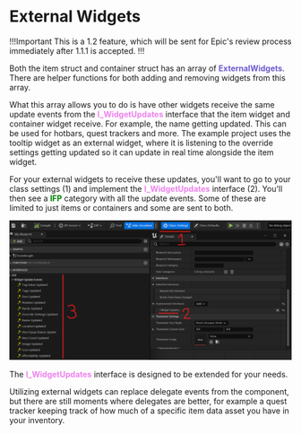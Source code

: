 # External Widgets

!!!Important
This is a 1.2 feature, which will be sent for Epic's review process immediately after 1.1.1 is accepted.
!!!

Both the item struct and container struct has an array of <span style="color:slateblue">**ExternalWidgets**</span>. There are helper functions for both adding and removing widgets from this array.

What this array allows you to do is have other widgets receive the same update events from the <span style="color:violet">**I_WidgetUpdates**</span> interface that the item widget and container widget receive. For example, the name getting updated. This can be used for hotbars, quest trackers and more. The example project uses the tooltip widget as an external widget, where it is listening to the override settings getting updated so it can update in real time alongside the item widget.

For your external widgets to receive these updates, you'll want to go to your class settings (1) and implement the <span style="color:violet">**I_WidgetUpdates**</span> interface (2). You'll then see a <span style="color:green">**IFP**</span> category with all the update events. Some of these are limited to just items or containers and some are sent to both.

![](/pictures/ExternalWidgetInterfaceExample.png)

The <span style="color:violet">**I_WidgetUpdates**</span> interface is designed to be extended for your needs.

Utilizing external widgets can replace delegate events from the component, but there are still moments where delegates are better, for example a quest tracker keeping track of how much of a specific item data asset you have in your inventory.